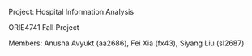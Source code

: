 Project: Hospital Information Analysis

ORIE4741 Fall Project

Members: Anusha Avyukt (aa2686), Fei Xia (fx43), Siyang Liu (sl2687)
